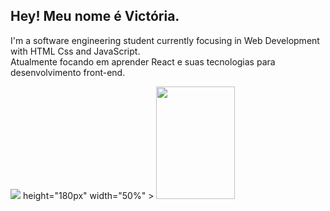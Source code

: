 ## Hey! Meu nome é Victória.
  
I'm a software engineering student currently focusing in Web Development with HTML Css and JavaScript.<br> Atualmente 
focando em aprender React e suas tecnologias para desenvolvimento front-end.

<div >
  <img 
       src="https://github-readme-stats.vercel.app/api?username=MiauToofu&show_icons=true&theme=dark&include_all_commits=true&count_private=true"/>
       height="180px"
       width="50%"
  >
  <img 
       src="https://github-readme-stats.vercel.app/api/top-langs/?username=MiauToofu&theme=dark"
       height="180px"
       width="50%"
  >
</div>
